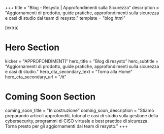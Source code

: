 +++
title = "Blog - Resysto | Approfondimenti sulla Sicurezza"
description = "Aggiornamenti di prodotto, guide pratiche, approfondimenti sulla sicurezza e casi di studio dal team di resysto."
template = "blog.html"

[extra]
# Hero Section
kicker = "APPROFONDIMENTI"
hero_title = "Blog di resysto"
hero_subtitle = "Aggiornamenti di prodotto, guide pratiche, approfondimenti sulla sicurezza e casi di studio."
hero_cta_secondary_text = "Torna alla Home"
hero_cta_secondary_url = "/it"

# Coming Soon Section
coming_soon_title = "In costruzione"
coming_soon_description = "Stiamo preparando articoli approfonditi, tutorial e casi di studio sulla gestione della cybersecurity, programmi di CISO virtuale e best practice di sicurezza. Torna presto per gli aggiornamenti dal team di resysto."
+++